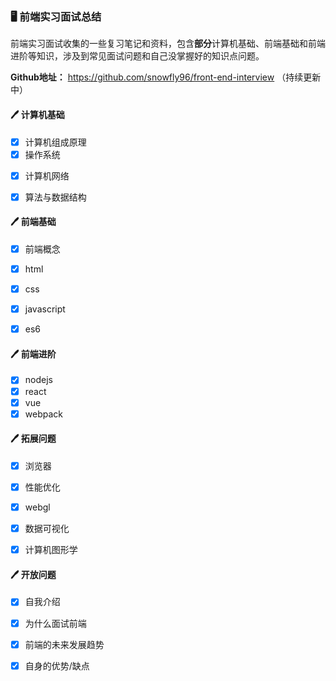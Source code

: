### :desktop_computer:  前端实习面试总结
前端实习面试收集的一些复习笔记和资料，包含**部分**计算机基础、前端基础和前端进阶等知识，涉及到常见面试问题和自己没掌握好的知识点问题。

**Github地址：** https://github.com/snowfly96/front-end-interview （持续更新中）



#### :pen:  计算机基础

+ [x] 计算机组成原理
+ [x] 操作系统

- [x] 计算机网络

+ [x] 算法与数据结构

#### :pen: 前端基础

+ [x] 前端概念

+ [x] html
+ [x] css
+ [x] javascript
+ [x] es6

#### :pen: 前端进阶

+ [x] nodejs
+ [x] react
+ [x] vue
+ [x] webpack

#### :pen: 拓展问题

+ [x] 浏览器
+ [x] 性能优化

+ [x] webgl

+ [x] 数据可视化
+ [x] 计算机图形学

#### :pen: 开放问题

+ [x] 自我介绍
+ [x] 为什么面试前端
+ [x] 前端的未来发展趋势
+ [x] 自身的优势/缺点





